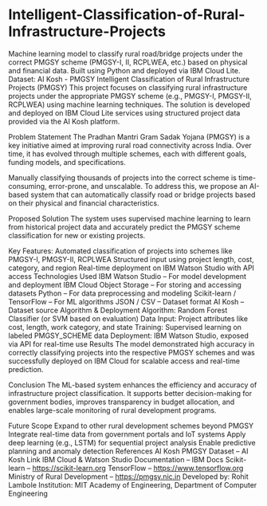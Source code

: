 # Intelligent-Classification-of-Rural-Infrastructure-Projects
Machine learning model to classify rural road/bridge projects under the correct PMGSY scheme (PMGSY-I, II, RCPLWEA, etc.) based on physical and financial data. Built using Python and deployed via IBM Cloud Lite. Dataset: AI Kosh - PMGSY
Intelligent Classification of Rural Infrastructure Projects (PMGSY)
This project focuses on classifying rural infrastructure projects under the appropriate PMGSY scheme (e.g., PMGSY-I, PMGSY-II, RCPLWEA) using machine learning techniques. The solution is developed and deployed on IBM Cloud Lite services using structured project data provided via the AI Kosh platform.

Problem Statement
The Pradhan Mantri Gram Sadak Yojana (PMGSY) is a key initiative aimed at improving rural road connectivity across India. Over time, it has evolved through multiple schemes, each with different goals, funding models, and specifications.

Manually classifying thousands of projects into the correct scheme is time-consuming, error-prone, and unscalable. To address this, we propose an AI-based system that can automatically classify road or bridge projects based on their physical and financial characteristics.

Proposed Solution
The system uses supervised machine learning to learn from historical project data and accurately predict the PMGSY scheme classification for new or existing projects.

Key Features:
Automated classification of projects into schemes like PMGSY-I, PMGSY-II, RCPLWEA
Structured input using project length, cost, category, and region
Real-time deployment on IBM Watson Studio with API access
Technologies Used
IBM Watson Studio – For model development and deployment
IBM Cloud Object Storage – For storing and accessing datasets
Python – For data preprocessing and modeling
Scikit-learn / TensorFlow – For ML algorithms
JSON / CSV – Dataset format
AI Kosh – Dataset source
Algorithm & Deployment
Algorithm: Random Forest Classifier (or SVM based on evaluation)
Data Input: Project attributes like cost, length, work category, and state
Training: Supervised learning on labeled PMGSY_SCHEME data
Deployment: IBM Watson Studio, exposed via API for real-time use
Results
The model demonstrated high accuracy in correctly classifying projects into the respective PMGSY schemes and was successfully deployed on IBM Cloud for scalable access and real-time prediction.

Conclusion
The ML-based system enhances the efficiency and accuracy of infrastructure project classification. It supports better decision-making for government bodies, improves transparency in budget allocation, and enables large-scale monitoring of rural development programs.

Future Scope
Expand to other rural development schemes beyond PMGSY
Integrate real-time data from government portals and IoT systems
Apply deep learning (e.g., LSTM) for sequential project analysis
Enable predictive planning and anomaly detection
References
AI Kosh PMGSY Dataset – AI Kosh Link
IBM Cloud & Watson Studio Documentation – IBM Docs
Scikit-learn – https://scikit-learn.org
TensorFlow – https://www.tensorflow.org
Ministry of Rural Development – https://pmgsy.nic.in
Developed by: Rohit Lambole
Institution: MIT Academy of Engineering, Department of Computer Engineering
